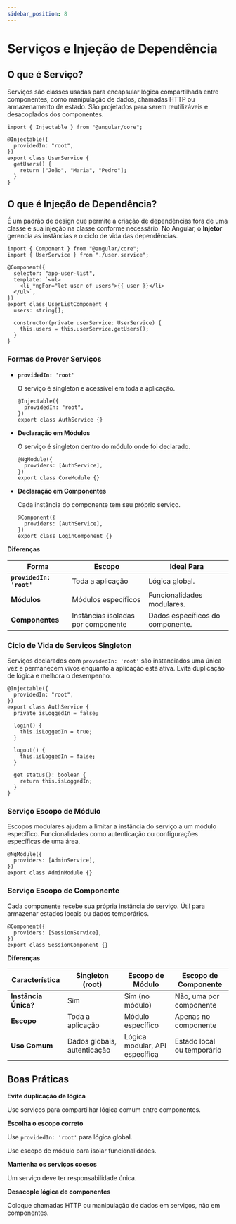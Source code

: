 ```yaml
---
sidebar_position: 8
---
```


# Serviços e Injeção de Dependência

## O que é Serviço?

Serviços são classes usadas para encapsular lógica compartilhada entre componentes, como manipulação de dados, chamadas HTTP ou armazenamento de estado. São projetados para serem reutilizáveis e desacoplados dos componentes.

```tsx showLineNumbers title="user.service.ts"
import { Injectable } from "@angular/core";

@Injectable({
  providedIn: "root",
})
export class UserService {
  getUsers() {
    return ["João", "Maria", "Pedro"];
  }
}
```

## O que é Injeção de Dependência?

É um padrão de design que permite a criação de dependências fora de uma classe e sua injeção na classe conforme necessário. No Angular, o **Injetor** gerencia as instâncias e o ciclo de vida das dependências.

```tsx showLineNumbers title="user-list.component.ts"
import { Component } from "@angular/core";
import { UserService } from "./user.service";

@Component({
  selector: "app-user-list",
  template: `<ul>
    <li *ngFor="let user of users">{{ user }}</li>
  </ul>`,
})
export class UserListComponent {
  users: string[];

  constructor(private userService: UserService) {
    this.users = this.userService.getUsers();
  }
}
```

### Formas de Prover Serviços

- **`providedIn: 'root'`**

  O serviço é singleton e acessível em toda a aplicação.

  ```tsx showLineNumbers title="auth.service.ts"
  @Injectable({
    providedIn: "root",
  })
  export class AuthService {}
  ```

- **Declaração em Módulos**

  O serviço é singleton dentro do módulo onde foi declarado.

  ```tsx showLineNumbers title="core.module.ts"
  @NgModule({
    providers: [AuthService],
  })
  export class CoreModule {}
  ```

- **Declaração em Componentes**

  Cada instância do componente tem seu próprio serviço.

  ```tsx showLineNumbers title="login.component.ts"
  @Component({
    providers: [AuthService],
  })
  export class LoginComponent {}
  ```

**Diferenças**

| Forma                    | Escopo                             | Ideal Para                       |
| ------------------------ | ---------------------------------- | -------------------------------- |
| **`providedIn: 'root'`** | Toda a aplicação                   | Lógica global.                   |
| **Módulos**              | Módulos específicos                | Funcionalidades modulares.       |
| **Componentes**          | Instâncias isoladas por componente | Dados específicos do componente. |

### Ciclo de Vida de Serviços Singleton

Serviços declarados com `providedIn: 'root'` são instanciados uma única vez e permanecem vivos enquanto a aplicação está ativa. Evita duplicação de lógica e melhora o desempenho.

```tsx showLineNumbers title="auth.service.ts"
@Injectable({
  providedIn: "root",
})
export class AuthService {
  private isLoggedIn = false;

  login() {
    this.isLoggedIn = true;
  }

  logout() {
    this.isLoggedIn = false;
  }

  get status(): boolean {
    return this.isLoggedIn;
  }
}
```

### Serviço Escopo de Módulo

Escopos modulares ajudam a limitar a instância do serviço a um módulo específico. Funcionalidades como autenticação ou configurações específicas de uma área.

```tsx showLineNumbers title="admin.module.ts"
@NgModule({
  providers: [AdminService],
})
export class AdminModule {}
```

### Serviço Escopo de Componente

Cada componente recebe sua própria instância do serviço. Útil para armazenar estados locais ou dados temporários.

```tsx showLineNumbers title="session.component.ts"
@Component({
  providers: [SessionService],
})
export class SessionComponent {}
```

**Diferenças**

| Característica       | Singleton (root)            | Escopo de Módulo               | Escopo de Componente       |
| -------------------- | --------------------------- | ------------------------------ | -------------------------- |
| **Instância Única?** | Sim                         | Sim (no módulo)                | Não, uma por componente    |
| **Escopo**           | Toda a aplicação            | Módulo específico              | Apenas no componente       |
| **Uso Comum**        | Dados globais, autenticação | Lógica modular, API específica | Estado local ou temporário |

## Boas Práticas

**Evite duplicação de lógica**

Use serviços para compartilhar lógica comum entre componentes.

**Escolha o escopo correto**

Use `providedIn: 'root'` para lógica global.

Use escopo de módulo para isolar funcionalidades.

**Mantenha os serviços coesos**

Um serviço deve ter responsabilidade única.

**Desacople lógica de componentes**

Coloque chamadas HTTP ou manipulação de dados em serviços, não em componentes.
